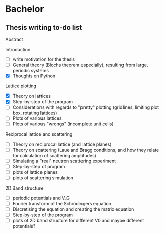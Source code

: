 # Bachelor

## Thesis writing to-do list

Abstract

Introduction
- [ ] write motivation for the thesis
- [ ] General theory (Blochs theorem especially), resulting from large, periodic systems
- [x] Thoughts on Python

Lattice plotting
- [x] Theory on lattices
- [x] Step-by-step of the program
- [ ] Considerations with regards to "pretty" plotting (gridlines, limiting plot box, rotating lattices)
- [ ] Plots of various lattices
- [ ] Plots of various "wrongs" (incomplete unit cells)

Reciprocal lattice and scattering
- [ ] Theory on reciprocal lattice (and lattice planes)
- [ ] Theory on scattering (Laue and Bragg conditions, and how they relate for calculation of scattering amplitudes)
- [ ] Simulating a "real" neutron scattering experiment
- [ ] Step-by-step of program
- [ ] plots of lattice planes
- [ ] plots of scattering simulation

2D Band structure
- [ ] periodic potentials and V_G
- [ ] Fourier transform of the Schrödingers equation
- [ ] Discretising the equation and creating the matrix equation
- [ ] Step-by-step of the program
- [ ] plots of 2D band structure for different V0 and maybe different potentials?